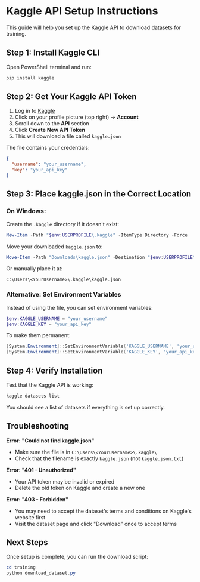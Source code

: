 # Kaggle API Setup Instructions

This guide will help you set up the Kaggle API to download datasets for training.

## Step 1: Install Kaggle CLI

Open PowerShell terminal and run:

```powershell
pip install kaggle
```

## Step 2: Get Your Kaggle API Token

1. Log in to [Kaggle](https://www.kaggle.com/)
2. Click on your profile picture (top right) → **Account**
3. Scroll down to the **API** section
4. Click **Create New API Token**
5. This will download a file called `kaggle.json`

The file contains your credentials:
```json
{
  "username": "your_username",
  "key": "your_api_key"
}
```

## Step 3: Place kaggle.json in the Correct Location

### On Windows:

Create the `.kaggle` directory if it doesn't exist:

```powershell
New-Item -Path "$env:USERPROFILE\.kaggle" -ItemType Directory -Force
```

Move your downloaded `kaggle.json` to:

```powershell
Move-Item -Path "Downloads\kaggle.json" -Destination "$env:USERPROFILE\.kaggle\kaggle.json" -Force
```

Or manually place it at:
```
C:\Users\<YourUsername>\.kaggle\kaggle.json
```

### Alternative: Set Environment Variables

Instead of using the file, you can set environment variables:

```powershell
$env:KAGGLE_USERNAME = "your_username"
$env:KAGGLE_KEY = "your_api_key"
```

To make them permanent:

```powershell
[System.Environment]::SetEnvironmentVariable('KAGGLE_USERNAME', 'your_username', 'User')
[System.Environment]::SetEnvironmentVariable('KAGGLE_KEY', 'your_api_key', 'User')
```

## Step 4: Verify Installation

Test that the Kaggle API is working:

```powershell
kaggle datasets list
```

You should see a list of datasets if everything is set up correctly.

## Troubleshooting

**Error: "Could not find kaggle.json"**
- Make sure the file is in `C:\Users\<YourUsername>\.kaggle\`
- Check that the filename is exactly `kaggle.json` (not `kaggle.json.txt`)

**Error: "401 - Unauthorized"**
- Your API token may be invalid or expired
- Delete the old token on Kaggle and create a new one

**Error: "403 - Forbidden"**
- You may need to accept the dataset's terms and conditions on Kaggle's website first
- Visit the dataset page and click "Download" once to accept terms

## Next Steps

Once setup is complete, you can run the download script:

```powershell
cd training
python download_dataset.py
```
